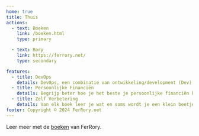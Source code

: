 ```yaml
---
home: true
title: Thuis
actions:
  - text: Boeken
    link: /boeken.html
    type: primary

  - text: Rory
    link: https://ferrory.net/
    type: secondary

features:
  - title: DevOps
    details: DevOps, een combinatie van ontwikkeling/development (Dev) en bedrijfsactiviteiten/Operations (Ops), is de bundeling van mensen, processen en technologie om doorlopend waarde aan klanten te bieden. 
  - title: Persoonlijke Financiën
    details: Begrijp beter hoe je het beste je persoonlijke financiën kunt regelen. 
  - title: Zelf Verbetering
    details: Van elk boek leer je wat en soms wordt je een klein beetje een beter mens. 
footer: Copyright © 2024 FerRory.net
---
```


Leer meer met de [boeken] van FerRory.

[boeken]: /boeken.html
